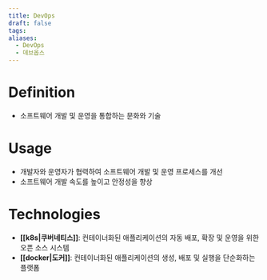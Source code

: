 ```yaml
---
title: DevOps
draft: false
tags:
aliases:
  - DevOps
  - 데브옵스
---
```


# Definition
- 소프트웨어 개발 및 운영을 통합하는 문화와 기술

# Usage
- 개발자와 운영자가 협력하여 소프트웨어 개발 및 운영 프로세스를 개선
- 소프트웨어 개발 속도를 높이고 안정성을 향상

# Technologies
- **[[k8s|쿠버네티스]]**: 컨테이너화된 애플리케이션의 자동 배포, 확장 및 운영을 위한 오픈 소스 시스템
- **[[docker|도커]]**: 컨테이너화된 애플리케이션의 생성, 배포 및 실행을 단순화하는 플랫폼
